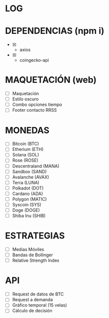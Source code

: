 # LOG
# DEPENDENCIAS (npm i)
- [x] - axios
- [x] - coingecko-api
# MAQUETACIÓN (web)
- [ ] Maquetación
- [ ] Estilo oscuro
- [ ] Combo opciones tiempo
- [ ] Footer contacto RRSS
# MONEDAS
- [ ] Bitcoin (BTC)
- [ ] Etherium (ETH)
- [ ] Solana (SOL)
- [ ] Rose (ROSE)
- [ ] Descentraland (MANA)
- [ ] Sandbox (SAND)
- [ ] Avalanche (AVAX)
- [ ] Terra (LUNA)
- [ ] Polkadot (DOT)
- [ ] Cardano (ADA)
- [ ] Polygon (MATIC)
- [ ] Syscoin (SYS)
- [ ] Doge (DOGE)
- [ ] Shiba Inu (SHIB)
# ESTRATEGIAS
- [ ] Medias Móviles
- [ ] Bandas de Bollinger
- [ ] Relative Strength Index
# API
- [ ] Request de datos de BTC
- [ ] Request a demanda
- [ ] Gráfico temporal (15 velas)
- [ ] Cálculo de decisión
